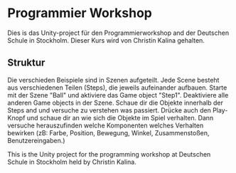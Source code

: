 # Programmier Workshop
 
Dies is das Unity-project für den Programmierworkshop and der Deutschen Schule in Stockholm. Dieser Kurs wird von Christin Kalina gehalten.

## Struktur
Die verschieden Beispiele sind in Szenen aufgeteilt. Jede Scene besteht aus verschiedenen Teilen (Steps), die jeweils aufeinander aufbauen. Starte mit der Szene "Ball" und aktiviere das Game object "Step1". Deaktiviere alle anderen Game objects in der Szene. Schaue dir die Objekte innerhalb der Steps and und versuche zu verstehen was passiert.
Drücke auch den Play-Knopf und schaue dir an wie sich die Objekte im Spiel verhalten. Dann versuche herauszufinden welche Komponenten welches Verhalten bewirken (zB: Farbe, Position, Bewegung, Winkel, Zusammenstoßen, Benutzereingaben.)



This is the Unity project for the programming workshop at Deutschen Schule in Stockholm held by Christin Kalina.
